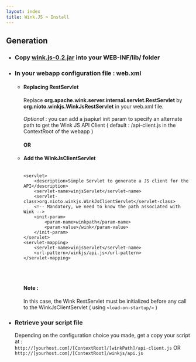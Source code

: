 ```yaml
---
layout: index
title: Wink.JS > Install
---
```


<h2>Generation</h2>

<ul>

<li><h3>Copy <a href="http://sourceforge.net/projects/winkjs/files/v0.2/">wink.js-0.2.jar</a> into your WEB-INF/lib/ folder</h3></li>

<li><h3>In your webapp configuration file : web.xml</h3>
<ul>
<li><h4>Replacing RestServlet</h4>
 Replace <strong>org.apache.wink.server.internal.servlet.RestServlet</strong> by <strong>org.nioto.winkjs.WinkJsRestServlet</strong> in your web.xml file.
 <br /><br />
<em>Optional</em> : you can add a <string>jsapiurl</string> init param to specify an alternate path to get the Wink JS API Client ( default : /api-client.js in the ContextRoot of the webapp )
</li>

<h4>OR</h4>

<li><h4>Add the WinkJsClientServlet</h4>

<div class="highlight">
<pre>
<code class="xml language-xml" data-lang="xml"> 
&lt;servlet&gt;  
	&lt;description&gt;Simple Servlet to generate a JS client for the API&lt;/description&gt;
	&lt;servlet-name&gt;winjsServlet&lt;/servlet-name&gt;
	&lt;servlet-class&gt;org.nioto.winkjs.WinkJsClientServlet&lt;/servlet-class&gt;
  	&lt;!-- Mandatory, we need to know the path associated with Wink --&gt;
	&lt;init-param&gt;
		&lt;param-name&gt;winkpath&lt;/param-name&gt;
		&lt;param-value&gt;/wink&lt;/param-value&gt;
	&lt;/init-param&gt;
&lt;/servlet&gt;
&lt;servlet-mapping&gt;
	&lt;servlet-name&gt;winjsServlet&lt;/servlet-name&gt;
	&lt;url-pattern&gt;/winkjs/api.js&lt;/url-pattern&gt;
&lt;/servlet-mapping&gt; 
</code>
</pre>
</div>
<br/>


<h4>Note :</h4>
In this case, the Wink RestServlet must be initialized before any call  to the WinkJsClientServlet ( using  <code>&lt;load-on-startup/&gt;</code> )
</li>
</ul>
</li>

<li><h3>Retrieve your script file</h3>

Depending on the configuration choice you made, get a copy your script at :<br />
		`http://[yourhost.com]/[ContextRoot]/[winkPath]/api-client.js` OR `http://[yourhost.com]/[ContextRoot]/winkjs/api.js`
